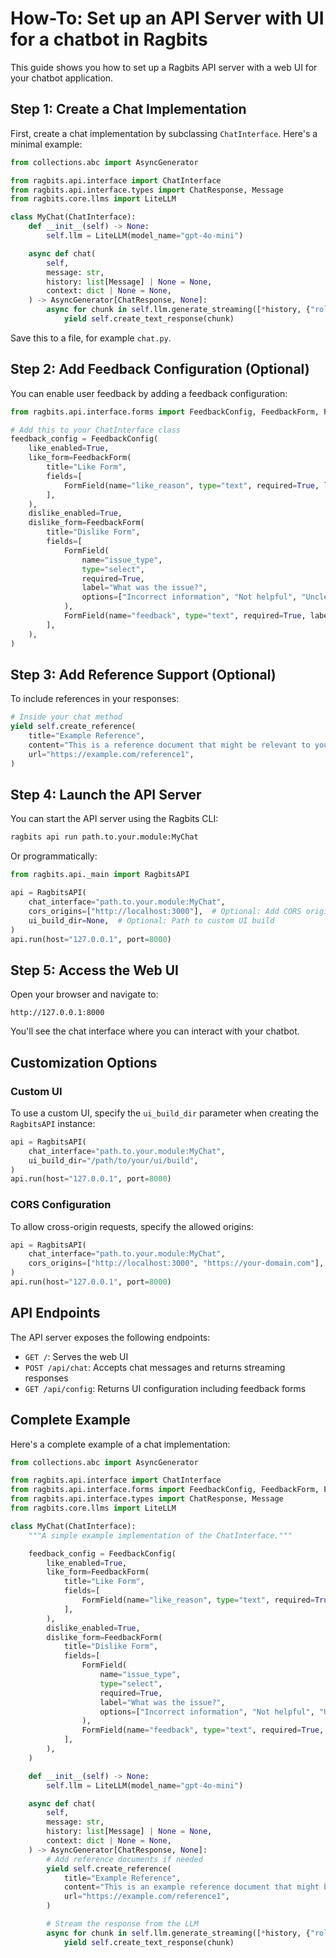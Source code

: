 # How-To: Set up an API Server with UI for a chatbot in Ragbits

This guide shows you how to set up a Ragbits API server with a web UI for your chatbot application.

## Step 1: Create a Chat Implementation

First, create a chat implementation by subclassing `ChatInterface`. Here's a minimal example:

```python
from collections.abc import AsyncGenerator

from ragbits.api.interface import ChatInterface
from ragbits.api.interface.types import ChatResponse, Message
from ragbits.core.llms import LiteLLM

class MyChat(ChatInterface):
    def __init__(self) -> None:
        self.llm = LiteLLM(model_name="gpt-4o-mini")

    async def chat(
        self,
        message: str,
        history: list[Message] | None = None,
        context: dict | None = None,
    ) -> AsyncGenerator[ChatResponse, None]:
        async for chunk in self.llm.generate_streaming([*history, {"role": "user", "content": message}]):
            yield self.create_text_response(chunk)
```

Save this to a file, for example `chat.py`.

## Step 2: Add Feedback Configuration (Optional)

You can enable user feedback by adding a feedback configuration:

```python
from ragbits.api.interface.forms import FeedbackConfig, FeedbackForm, FormField

# Add this to your ChatInterface class
feedback_config = FeedbackConfig(
    like_enabled=True,
    like_form=FeedbackForm(
        title="Like Form",
        fields=[
            FormField(name="like_reason", type="text", required=True, label="Why do you like this?"),
        ],
    ),
    dislike_enabled=True,
    dislike_form=FeedbackForm(
        title="Dislike Form",
        fields=[
            FormField(
                name="issue_type",
                type="select",
                required=True,
                label="What was the issue?",
                options=["Incorrect information", "Not helpful", "Unclear", "Other"],
            ),
            FormField(name="feedback", type="text", required=True, label="Please provide more details"),
        ],
    ),
)
```

## Step 3: Add Reference Support (Optional)

To include references in your responses:

```python
# Inside your chat method
yield self.create_reference(
    title="Example Reference",
    content="This is a reference document that might be relevant to your query.",
    url="https://example.com/reference1",
)
```

## Step 4: Launch the API Server

You can start the API server using the Ragbits CLI:

```bash
ragbits api run path.to.your.module:MyChat
```

Or programmatically:

```python
from ragbits.api._main import RagbitsAPI

api = RagbitsAPI(
    chat_interface="path.to.your.module:MyChat",
    cors_origins=["http://localhost:3000"],  # Optional: Add CORS origins if needed
    ui_build_dir=None,  # Optional: Path to custom UI build
)
api.run(host="127.0.0.1", port=8000)
```

## Step 5: Access the Web UI

Open your browser and navigate to:

```
http://127.0.0.1:8000
```

You'll see the chat interface where you can interact with your chatbot.

## Customization Options

### Custom UI

To use a custom UI, specify the `ui_build_dir` parameter when creating the `RagbitsAPI` instance:

```python
api = RagbitsAPI(
    chat_interface="path.to.your.module:MyChat",
    ui_build_dir="/path/to/your/ui/build",
)
api.run(host="127.0.0.1", port=8000)
```

### CORS Configuration

To allow cross-origin requests, specify the allowed origins:

```python
api = RagbitsAPI(
    chat_interface="path.to.your.module:MyChat",
    cors_origins=["http://localhost:3000", "https://your-domain.com"],
)
api.run(host="127.0.0.1", port=8000)
```

## API Endpoints

The API server exposes the following endpoints:

- `GET /`: Serves the web UI
- `POST /api/chat`: Accepts chat messages and returns streaming responses
- `GET /api/config`: Returns UI configuration including feedback forms

## Complete Example

Here's a complete example of a chat implementation:

```python
from collections.abc import AsyncGenerator

from ragbits.api.interface import ChatInterface
from ragbits.api.interface.forms import FeedbackConfig, FeedbackForm, FormField
from ragbits.api.interface.types import ChatResponse, Message
from ragbits.core.llms import LiteLLM

class MyChat(ChatInterface):
    """A simple example implementation of the ChatInterface."""

    feedback_config = FeedbackConfig(
        like_enabled=True,
        like_form=FeedbackForm(
            title="Like Form",
            fields=[
                FormField(name="like_reason", type="text", required=True, label="Why do you like this?"),
            ],
        ),
        dislike_enabled=True,
        dislike_form=FeedbackForm(
            title="Dislike Form",
            fields=[
                FormField(
                    name="issue_type",
                    type="select",
                    required=True,
                    label="What was the issue?",
                    options=["Incorrect information", "Not helpful", "Unclear", "Other"],
                ),
                FormField(name="feedback", type="text", required=True, label="Please provide more details"),
            ],
        ),
    )

    def __init__(self) -> None:
        self.llm = LiteLLM(model_name="gpt-4o-mini")

    async def chat(
        self,
        message: str,
        history: list[Message] | None = None,
        context: dict | None = None,
    ) -> AsyncGenerator[ChatResponse, None]:
        # Add reference documents if needed
        yield self.create_reference(
            title="Example Reference",
            content="This is an example reference document that might be relevant to your query.",
            url="https://example.com/reference1",
        )

        # Stream the response from the LLM
        async for chunk in self.llm.generate_streaming([*history, {"role": "user", "content": message}]):
            yield self.create_text_response(chunk)
```
